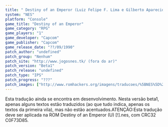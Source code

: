 ```yaml
---
title: " Destiny of an Emperor (Luiz Felipe F. Lima e Gilberto Aparecido)"
system: "NES"
platform: "Console"
game_title: "Destiny of an Emperor"
game_category: "RPG"
game_players: "1"
game_developer: "Capcom"
game_publisher: "Capcom"
game_release_date: "??/09/1990"
patch_author: "undefined"
patch_group: "Nenhum"
patch_site: "http://www.jogosnes.tk/ (fora do ar)"
patch_version: "Beta1"
patch_release: "undefined"
patch_type: "IPS"
patch_progress: "???"
patch_images: ["http://www.romhackers.org/imagens/traducoes/%5BNES%5D%20Destiny%20of%20an%20Emperor%20-%20Luiz%20Felipe%20F.%20Lima%20e%20Gilberto%20Aparecido%20-%201.png","http://www.romhackers.org/imagens/traducoes/%5BNES%5D%20Destiny%20of%20an%20Emperor%20-%20Luiz%20Felipe%20F.%20Lima%20e%20Gilberto%20Aparecido%20-%202.png","http://www.romhackers.org/imagens/traducoes/%5BNES%5D%20Destiny%20of%20an%20Emperor%20-%20Luiz%20Felipe%20F.%20Lima%20e%20Gilberto%20Aparecido%20-%203.png"]
---
```

Esta tradução ainda se encontra em desenvolvimento. Nesta versão beta1, apenas alguns textos estão traduzidos (ao que tudo indica, apenas os textos da primeira vila), mas não estão acentuados.ATENÇÃO:Esta tradução deve ser aplicada na ROM Destiny of an Emperor (U) [!].nes, com CRC32 C0F73D85.